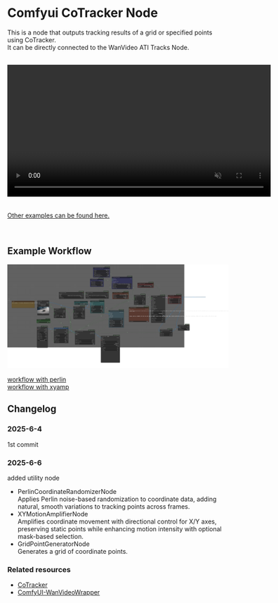 # Comfyui CoTracker Node

This is a node that outputs tracking results of a grid or specified points using CoTracker.  
It can be directly connected to the WanVideo ATI Tracks Node.  




<br>
<div><video controls height="300" src="https://github.com/user-attachments/assets/8b3be543-6917-42cb-8714-38c556ec5240" muted="false"></video></div>
<br>

[Other examples can be found here.](example.md)

<br>


## Example Workflow
![workflow](images/workflow.png)  

[workflow with perlin](images/workflow_perlin.png)  
[workflow with xyamp](images/workflow_xyamp.png)  


## Changelog
### 2025-6-4
1st commit

### 2025-6-6
added utility node
- PerlinCoordinateRandomizerNode  
Applies Perlin noise-based randomization to coordinate data, adding natural, smooth variations to tracking points across frames. 
- XYMotionAmplifierNode  
Amplifies coordinate movement with directional control for X/Y axes, preserving static points while enhancing motion intensity with optional mask-based selection.
- GridPointGeneratorNode  
Generates a grid of coordinate points.



### Related resources
- [CoTracker](https://github.com/facebookresearch/co-tracker)
- [ComfyUI-WanVideoWrapper](https://github.com/kijai/ComfyUI-WanVideoWrapper)
